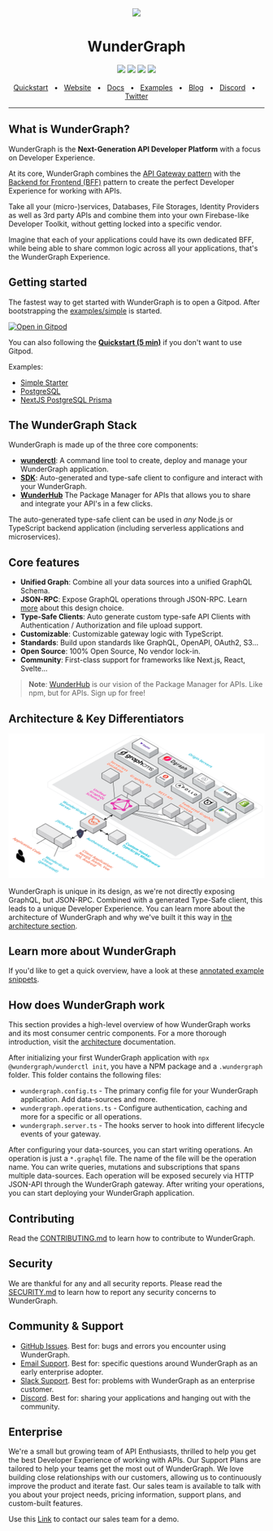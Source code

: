 <div align="center"> <a href="https://wundergraph.com/">
    <img src="./assets/logo.png" height="auto"/>
  </a>
</div>

<div align="center">
  <h1>WunderGraph</h1>
  <a href="https://github.com/wundergraph/wundergraph/blob/main/CONTRIBUTING.md"><img src="https://img.shields.io/badge/PRs-welcome-brightgreen.svg" /></a>
  <a href="https://github.com/wundergraph/wundergraph/blob/main/LICENSE"><img src="https://img.shields.io/badge/license-Apache%202-blue" /></a>
  <a href="https://discord.gg/Jjmc8TC"><img src="https://img.shields.io/badge/chat-on%20discord-blue.svg" /></a>
  <a href="https://form.typeform.com/to/fuRWxErj?typeform-embed-id=8749569972809419&typeform-embed=popup-blank&typeform-source=wundergraph.com&typeform-medium=embed-sdk&typeform-medium-version=next"><img src="https://img.shields.io/badge/enterprise-support-blue.svg" /></a>
  <br />
  <br />
  <a href="https://wundergraph.com/docs/guides/getting_started/quickstart">Quickstart</a>
  <span>&nbsp;&nbsp;•&nbsp;&nbsp;</span>
  <a href="https://wundergraph.com/">Website</a>
  <span>&nbsp;&nbsp;•&nbsp;&nbsp;</span>
  <a href="https://wundergraph.com/docs">Docs</a>
  <span>&nbsp;&nbsp;•&nbsp;&nbsp;</span>
  <a href="https://wundergraph.com/docs/examples/nextjs_typescript_postgresql_realtime_chat">Examples</a>
  <span>&nbsp;&nbsp;•&nbsp;&nbsp;</span>
  <a href="https://wundergraph.com/blog">Blog</a>
  <span>&nbsp;&nbsp;•&nbsp;&nbsp;</span>
  <a href="https://discord.gg/Jjmc8TC">Discord</a>
  <span>&nbsp;&nbsp;•&nbsp;&nbsp;</span>
  <a href="https://twitter.com/wundergraphcom">Twitter</a>
  <br />
  <hr />
</div>

## What is WunderGraph?

WunderGraph is the **Next-Generation API Developer Platform** with a focus on Developer Experience.

At its core, WunderGraph combines the [API Gateway pattern](https://microservices.io/patterns/apigateway.html) with
the [Backend for Frontend (BFF)](https://samnewman.io/patterns/architectural/bff/) pattern to create the perfect
Developer Experience for working with APIs.

Take all your (micro-)services, Databases, File Storages, Identity Providers as well as 3rd party APIs and combine them
into your own Firebase-like Developer Toolkit, without getting locked into a specific vendor.

Imagine that each of your applications could have its own dedicated BFF, while being able to share common logic across
all your applications, that's the WunderGraph Experience.

## Getting started

The fastest way to get started with WunderGraph is to open a Gitpod. After bootstrapping the [examples/simple](examples/simple) is started.

[![Open in Gitpod](https://gitpod.io/button/open-in-gitpod.svg)](https://gitpod.io/#https://github.com/wundergraph/wundergraph)

You can also following the [**Quickstart (5
min)**](https://wundergraph.com/docs/guides/getting_started/quickstart) if you don't want to use Gitpod.

Examples:
- [Simple Starter](/examples/simple)
- [PostgreSQL](/examples/postgres)
- [NextJS PostgreSQL Prisma](/examples/nextjs-postgres-prisma)

## The WunderGraph Stack

WunderGraph is made up of the three core components:

- [**wunderctl**](./docs/wunderctl): A command line tool to create, deploy and manage your WunderGraph application.
- [**SDK**](./docs/sdk): Auto-generated and type-safe client to configure and interact with your WunderGraph.
- [**WunderHub**](https://hub.wundergraph.com/) The Package Manager for APIs that allows you to share and integrate your
  API's in a few clicks.

The auto-generated type-safe client can be used in _any_ Node.js or TypeScript backend application (including serverless
applications and microservices).

## Core features

- **Unified Graph**: Combine all your data sources into a unified GraphQL Schema.
- **JSON-RPC**: Expose GraphQL operations through JSON-RPC.
  Learn [more](https://wundergraph-landing-git-feat-update-landing-jensneuse.vercel.app/blog/graphql_is_not_meant_to_be_exposed_over_the_internet)
  about this design choice.
- **Type-Safe Clients**: Auto generate custom type-safe API Clients with Authentication / Authorization and file upload
  support.
- **Customizable**: Customizable gateway logic with TypeScript.
- **Standards**: Build upon standards like GraphQL, OpenAPI, OAuth2, S3...
- **Open Source**: 100% Open Source, No vendor lock-in.
- **Community**: First-class support for frameworks like Next.js, React, Svelte...

> **Note**: [WunderHub](https://hub.wundergraph.com/) is our vision of the Package Manager for APIs. Like npm, but for APIs. Sign up for free!

## Architecture & Key Differentiators

<div align="center">
    <img src="./assets/wundergraph_architecture_overview_light_transparent.png" height="auto"/>
</div>

WunderGraph is unique in its design,
as we're not directly exposing GraphQL,
but JSON-RPC. Combined with a generated Type-Safe client,
this leads to a unique Developer Experience.
You can learn more about the architecture of WunderGraph and why we've built it this way in [the architecture section](docs/architecture/README.md).


## Learn more about WunderGraph

If you'd like to get a quick overview,
have a look at these [annotated example snippets](docs/at-a-glance/README.md).

## How does WunderGraph work

This section provides a high-level overview of how WunderGraph works and its most consumer centric components. For a
more thorough introduction, visit the [architecture](./docs/architecture) documentation.

After initializing your first WunderGraph application with `npx @wundergraph/wunderctl init`, you have a NPM package and
a `.wundergraph` folder. This folder contains the following files:

- `wundergraph.config.ts` - The primary config file for your WunderGraph application. Add data-sources and more.
- `wundergraph.operations.ts` - Configure authentication, caching and more for a specific or all operations.
- `wundergraph.server.ts` - The hooks server to hook into different lifecycle events of your gateway.

After configuring your data-sources, you can start writing operations. An operation is just a `*.graphql` file. The name
of the file will be the operation name. You can write queries, mutations and subscriptions that spans multiple
data-sources. Each operation will be exposed securely via HTTP JSON-API through the WunderGraph gateway. After writing
your operations, you can start deploying your WunderGraph application.

## Contributing

Read the [CONTRIBUTING.md](CONTRIBUTING.md) to learn how to contribute to WunderGraph.

## Security

We are thankful for any and all security reports. Please read the [SECURITY.md](SECURITY.md) to learn how to report any
security concerns to WunderGraph.

## Community & Support

- [GitHub Issues](https://github.com/wundergraph/wundergraph/issues). Best for: bugs and errors you encounter using WunderGraph.
- [Email Support](mailto:info@wundergraph.com). Best for: specific questions around WunderGraph as an early enterprise adopter.
- [Slack Support](mailto:info@wundergraph.com). Best for: problems with WunderGraph as an enterprise customer.
- [Discord](https://discord.gg/Jjmc8TC). Best for: sharing your applications and hanging out with the community.

## Enterprise

We're a small but growing team of API Enthusiasts, thrilled to help you get the best Developer Experience of working
with APIs. Our Support Plans are tailored to help your teams get the most out of WunderGraph. We love building close relationships
with our customers, allowing us to continuously improve the product and iterate fast. Our sales team is available to talk with you about your project needs, pricing information, support plans, and
custom-built features.

Use this [Link](https://form.typeform.com/to/fuRWxErj?typeform-embed-id=9220606329610526&typeform-embed=popup-blank&typeform-source=wundergraph.com&typeform-medium=embed-sdk&typeform-medium-version=next)
to contact our sales team for a demo.

